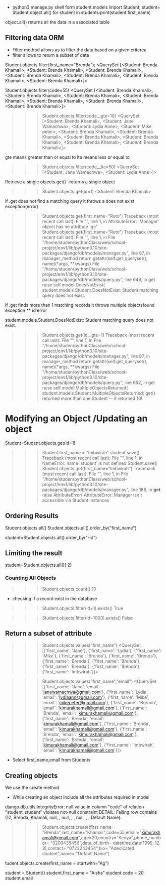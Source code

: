  * python3 manage.py shell
 form student.models import Student;
 student= Student.object.all()
 for student in students:print(student.first_name)





 object.all()
 returns all the data in a associated table

 ## Filtering data ORM

 * Filter method allows as to filter the data based on a given criterea
 * filter allows to return a subset of data


 Student.objects.filter(first_name="Brenda");
<QuerySet [<Student: Brenda Khamali>, <Student: Brenda Khamali>, <Student: Brenda Khamali>, <Student: Brenda Khamali>, <Student: Brenda Khamali>, <Student: Brenda Khamali>, <Student: Brenda Khamali>]>

 Student.objects.filter(code=55)
<QuerySet [<Student: Brenda Khamali>, <Student: Brenda Khamali>, <Student: Brenda Khamali>, <Student: Brenda Khamali>, <Student: Brenda Khamali>, <Student: Brenda Khamali>, <Student: Brenda Khamali>]>


>>> Student.objects.filter(code__gte=10)
<QuerySet [<Student: Brenda Khamali>, <Student: Jane Wamachwa>, <Student: Lydia Anne>, <Student: Mike peter>, <Student: Brenda Khamali>, <Student: Brenda Khamali>, <Student: Brenda Khamali>, <Student: Brenda Khamali>, <Student: Brenda Khamali>, <Student: Brenda Khamali>]>

gte  means greater than or equal to
lte means less or equal to


>>> Student.objects.filter(code__lte=50)
<QuerySet [<Student: Jane Wamachwa>, <Student: Lydia Anne>]>


Retrieve a single 
objects.get() -returns a single object

>>> Student.objects.get(id=1)
<Student: Brenda Khamali>


if .get does not find a matching query it throws a does not exist exception(error)

>>> Student.objects.get(first_name="Ruto")
Traceback (most recent call last):
  File "<console>", line 1, in <module>
AttributeError: 'Manager' object has no attribute 'ge'
>>> Student.objects.get(first_name="Ruto")
Traceback (most recent call last):
  File "<console>", line 1, in <module>
  File "/home/studen/pythonClass/web/school-project/env1/lib/python3.10/site-packages/django/db/models/manager.py", line 87, in manager_method
    return getattr(self.get_queryset(), name)(*args, **kwargs)
  File "/home/studen/pythonClass/web/school-project/env1/lib/python3.10/site-packages/django/db/models/query.py", line 649, in get
    raise self.model.DoesNotExist(
student.models.Student.DoesNotExist: Student matching query does not exist.
>>> 

if .get finds more than 1 matching records it throws multiple objectsfound exception
** id error 

student.models.Student.DoesNotExist: Student matching query does not exist.
>>> Student.objects.get(id__gte=1)
Traceback (most recent call last):
  File "<console>", line 1, in <module>
  File "/home/studen/pythonClass/web/school-project/env1/lib/python3.10/site-packages/django/db/models/manager.py", line 87, in manager_method
    return getattr(self.get_queryset(), name)(*args, **kwargs)
  File "/home/studen/pythonClass/web/school-project/env1/lib/python3.10/site-packages/django/db/models/query.py", line 652, in get
    raise self.model.MultipleObjectsReturned(
student.models.Student.MultipleObjectsReturned: get() returned more than one Student -- it returned 10!
>>> 

# Modifying an Object /Updating an object


Student=Student.objects.get(id=1)
>>> Student.first_name = "Imbwirah"
>>> student.save()
Traceback (most recent call last):
  File "<console>", line 1, in <module>
NameError: name 'student' is not defined
>>> Student.save()
>>> Student.objects.get(first_name="Imbwirah")
Traceback (most recent call last):
  File "<console>", line 1, in <module>
  File "/home/studen/pythonClass/web/school-project/env1/lib/python3.10/site-packages/django/db/models/manager.py", line 186, in __get__
    raise AttributeError(
AttributeError: Manager isn't accessible via Student instances
>>> 


## Ordering Results

Student.objects.all()
Student.objects.all().order_by("first_name")
<!-- Student.objects.all().order_by(-"first_name") -->
student=Student.objects.all().order_by("-id")

## Limiting the result

student=Student.objects.all()[:2]



###  Counting All Objects

>>> Student.objects.count()
10
>>> 

* checking if a record exist in the database

>>> Student.objects.filter(id=1).exists()
True
>>> 

>>> Student.objects.filter(id=1000).exists()
False
>>> 


## Return a subset of attribute

>>> Student.objects.values("first_name")
<QuerySet [{'first_name': 'Jane'}, {'first_name': 'Lydia'}, {'first_name': 'Mike'}, {'first_name': 'Brenda'}, {'first_name': 'Brenda'}, {'first_name': 'Brenda'}, {'first_name': 'Brenda'}, {'first_name': 'Brenda'}, {'first_name': 'Brenda'}, {'first_name': 'Imbwirah'}]>
>>> 

>>> Student.objects.values("first_name","email")
<QuerySet [{'first_name': 'Jane', 'email': 'janewamachwa@gmail.com'}, {'first_name': 'Lydia', 'email': 'lydiaann@gmail.com'}, {'first_name': 'Mike', 'email': 'mikepeter@gmail.com'}, {'first_name': 'Brenda', 'email': 'kimurakhamali@gmail.com'}, {'first_name': 'Brenda', 'email': 'kimurakhamali@gmail.com'}, {'first_name': 'Brenda', 'email': 'kimurakhamali@gmail.com'}, {'first_name': 'Brenda', 'email': 'kimurakhamali@gmail.com'}, {'first_name': 'Brenda', 'email': 'kimurakhamali@gmail.com'}, {'first_name': 'Brenda', 'email': 'kimurakhamali@gmail.com'}, {'first_name': 'Imbwirah', 'email': 'kimurakhamali@gmail.com'}]>
>>> 


* Select first_name,email from Students


## Creating objects

We use the create method

* While creating an object include all the attributes required in model


django.db.utils.IntegrityError: null value in column "code" of relation "student_student" violates not-null constraint
DETAIL:  Failing row contains (12, Brenda, Khamali, null, , null, , , null, , , Default Name).
>>> Student.objects.create(first_name = "Brenda",last_name="Khamali",code=55,email="kimurakhamali@gmail.com",age=20,country="Kenya",phone_number= "0200435456",date_of_birth= datetime.date(1999, 12, 3),contact= "0723243454",bio= "Adedicated student",name= "Default Name")


tudent.objects.create(first_name = startwith="Ag")



student = Student()
student.first_name = "Aisha"
student.code = 20
student.email
